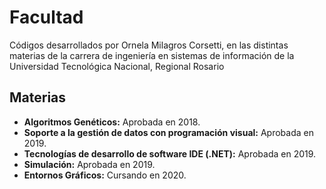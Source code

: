 # Facultad
Códigos desarrollados por Ornela Milagros Corsetti, en las distintas materias de la carrera de ingeniería en sistemas de información de la Universidad Tecnológica Nacional, Regional Rosario

## Materias
- **Algoritmos Genéticos:** Aprobada en 2018.
- **Soporte a la gestión de datos con programación visual:** Aprobada en 2019.
- **Tecnologías de desarrollo de software IDE (.NET):** Aprobada en 2019.
- **Simulación:** Aprobada en 2019.
- **Entornos Gráficos:** Cursando en 2020.
